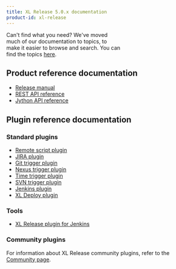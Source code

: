 ```yaml
---
title: XL Release 5.0.x documentation
product-id: xl-release
---
```


<div class="alert alert-warning" style="width: 60%">Can't find what you need? We've moved much of our documentation to topics, to make it easier to browse and search. You can find the topics <a href="/xl-release/index.html#browse-documentation-by-subject">here</a>.</div>

## Product reference documentation

* [Release manual](releasemanual.html)
* [REST API reference](rest-api/)
* [Jython API reference](/jython-docs/#!/xl-release/5.0.x/)

## Plugin reference documentation

### Standard plugins

* [Remote script plugin](/xl-release/how-to/remote-script-plugin.html)
* [JIRA plugin](/xl-release/how-to/jira-plugin.html)
* [Git trigger plugin](/xl-release/how-to/git-trigger-plugin.html)
* [Nexus trigger plugin](/xl-release/how-to/nexus-trigger-plugin.html)
* [Time trigger plugin](/xl-release/how-to/time-trigger-plugin.html)
* [SVN trigger plugin](/xl-release/how-to/svn-trigger-plugin.html)
* [Jenkins plugin](/xl-release/how-to/create-a-jenkins-task.html)
* [XL Deploy plugin](/xl-release/how-to/create-an-xl-deploy-task.html)

### Tools

* [XL Release plugin for Jenkins](https://wiki.jenkins-ci.org/display/JENKINS/XL+Release+Plugin)

### Community plugins

For information about XL Release community plugins, refer to the [Community page](/community/index.html).
